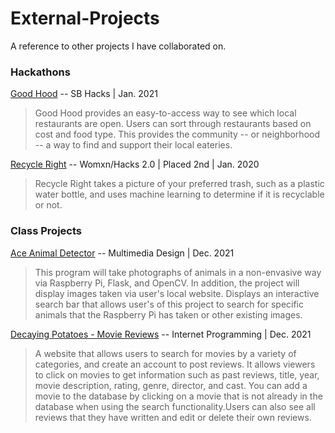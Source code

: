 # External-Projects
A reference to other projects I have collaborated on.


### Hackathons
[Good Hood](https://github.com/SBHacks2021/goodhood) -- SB Hacks | Jan. 2021
  > Good Hood provides an easy-to-access way to see which local restaurants are open. Users can sort through restaurants based on cost and food type. This provides the community -- or neighborhood -- a way to find and support their local eateries.

[Recycle Right](https://github.com/ninafiona/recycle-right) -- Womxn/Hacks 2.0 | Placed 2nd | Jan. 2020
  > Recycle Right takes a picture of your preferred trash, such as a plastic water bottle, and uses machine learning to determine if it is recyclable or not.


### Class Projects
[Ace Animal Detector](https://github.com/MasonJason23/CST-205-Final-Project) -- Multimedia Design | Dec. 2021
  > This program will take photographs of animals in a non-envasive way via Raspberry Pi, Flask, and OpenCV. In addition, the project will display images taken via user's local website. Displays an interactive search bar that allows user's of this project to search for specific animals that the Raspberry Pi has taken or other existing images.

[Decaying Potatoes - Movie Reviews](https://replit.com/@moniaguilar/338-final-project#index.js) -- Internet Programming | Dec. 2021
  > A website that allows users to search for movies by a variety of categories, and create an account to post reviews. It allows viewers to click on movies to get information such as past reviews, title, year, movie description, rating, genre, director, and cast. You can add a movie to the database by clicking on a movie that is not already in the database when using the search functionality.Users can also see all reviews that they have written and edit or delete their own reviews.
